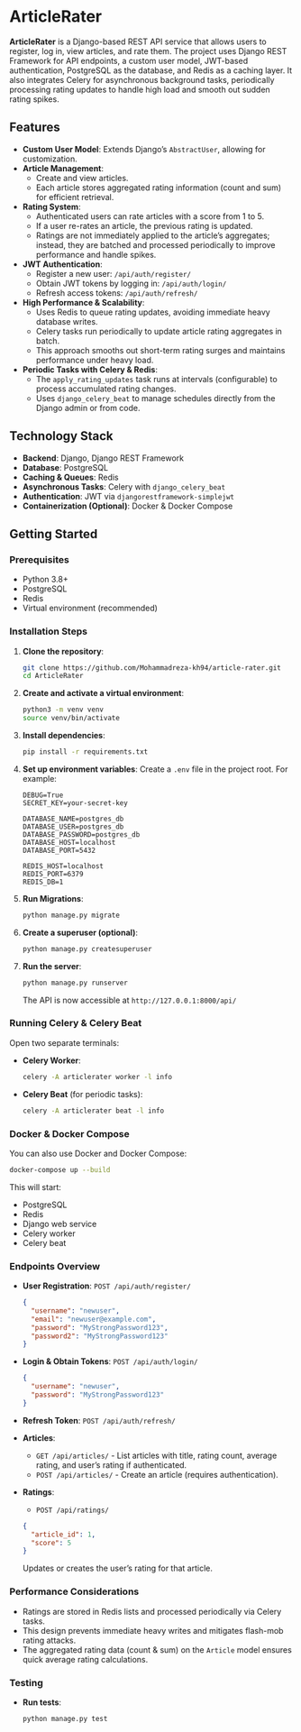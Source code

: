 # ArticleRater

**ArticleRater** is a Django-based REST API service that allows users to register, log in, view articles, and rate them. The project uses Django REST Framework for API endpoints, a custom user model, JWT-based authentication, PostgreSQL as the database, and Redis as a caching layer. It also integrates Celery for asynchronous background tasks, periodically processing rating updates to handle high load and smooth out sudden rating spikes.

## Features

- **Custom User Model**: Extends Django’s `AbstractUser`, allowing for customization.
- **Article Management**:  
  - Create and view articles.
  - Each article stores aggregated rating information (count and sum) for efficient retrieval.
- **Rating System**:  
  - Authenticated users can rate articles with a score from 1 to 5.
  - If a user re-rates an article, the previous rating is updated.
  - Ratings are not immediately applied to the article’s aggregates; instead, they are batched and processed periodically to improve performance and handle spikes.
- **JWT Authentication**:  
  - Register a new user: `/api/auth/register/`
  - Obtain JWT tokens by logging in: `/api/auth/login/`
  - Refresh access tokens: `/api/auth/refresh/`
- **High Performance & Scalability**:
  - Uses Redis to queue rating updates, avoiding immediate heavy database writes.
  - Celery tasks run periodically to update article rating aggregates in batch.
  - This approach smooths out short-term rating surges and maintains performance under heavy load.
- **Periodic Tasks with Celery & Redis**:  
  - The `apply_rating_updates` task runs at intervals (configurable) to process accumulated rating changes.
  - Uses `django_celery_beat` to manage schedules directly from the Django admin or from code.

## Technology Stack

- **Backend**: Django, Django REST Framework
- **Database**: PostgreSQL
- **Caching & Queues**: Redis
- **Asynchronous Tasks**: Celery with `django_celery_beat`
- **Authentication**: JWT via `djangorestframework-simplejwt`
- **Containerization (Optional)**: Docker & Docker Compose

## Getting Started

### Prerequisites

- Python 3.8+
- PostgreSQL
- Redis
- Virtual environment (recommended)

### Installation Steps

1. **Clone the repository**:
   ```bash
   git clone https://github.com/Mohammadreza-kh94/article-rater.git
   cd ArticleRater
   ```

2. **Create and activate a virtual environment**:
   ```bash
   python3 -m venv venv
   source venv/bin/activate
   ```

3. **Install dependencies**:
   ```bash
   pip install -r requirements.txt
   ```

4. **Set up environment variables**:
   Create a `.env` file in the project root. For example:
   ```env
   DEBUG=True
   SECRET_KEY=your-secret-key

   DATABASE_NAME=postgres_db
   DATABASE_USER=postgres_db
   DATABASE_PASSWORD=postgres_db
   DATABASE_HOST=localhost
   DATABASE_PORT=5432

   REDIS_HOST=localhost
   REDIS_PORT=6379
   REDIS_DB=1
   ```

5. **Run Migrations**:
   ```bash
   python manage.py migrate
   ```

6. **Create a superuser (optional)**:
   ```bash
   python manage.py createsuperuser
   ```

7. **Run the server**:
   ```bash
   python manage.py runserver
   ```

   The API is now accessible at `http://127.0.0.1:8000/api/`

### Running Celery & Celery Beat

Open two separate terminals:

- **Celery Worker**:
  ```bash
  celery -A articlerater worker -l info
  ```

- **Celery Beat** (for periodic tasks):
  ```bash
  celery -A articlerater beat -l info
  ```

### Docker & Docker Compose

You can also use Docker and Docker Compose:

```bash
docker-compose up --build
```

This will start:
- PostgreSQL
- Redis
- Django web service
- Celery worker
- Celery beat

### Endpoints Overview

- **User Registration**: `POST /api/auth/register/`
  ```json
  {
    "username": "newuser",
    "email": "newuser@example.com",
    "password": "MyStrongPassword123",
    "password2": "MyStrongPassword123"
  }
  ```

- **Login & Obtain Tokens**: `POST /api/auth/login/`
  ```json
  {
    "username": "newuser",
    "password": "MyStrongPassword123"
  }
  ```

- **Refresh Token**: `POST /api/auth/refresh/`

- **Articles**:  
  - `GET /api/articles/` - List articles with title, rating count, average rating, and user’s rating if authenticated.
  - `POST /api/articles/` - Create an article (requires authentication).

- **Ratings**:
  - `POST /api/ratings/`
  ```json
  {
    "article_id": 1,
    "score": 5
  }
  ```
  Updates or creates the user’s rating for that article.

### Performance Considerations

- Ratings are stored in Redis lists and processed periodically via Celery tasks.
- This design prevents immediate heavy writes and mitigates flash-mob rating attacks.
- The aggregated rating data (count & sum) on the `Article` model ensures quick average rating calculations.

### Testing

- **Run tests**:
  ```bash
  python manage.py test
  ```
